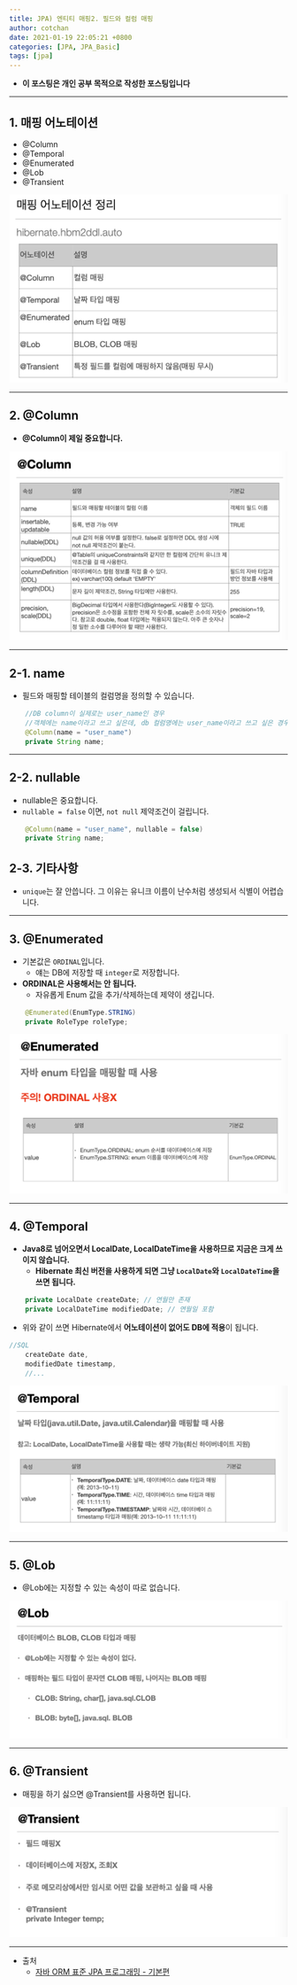 ```yaml
---
title: JPA) 엔티티 매핑2. 필드와 컬럼 매핑
author: cotchan 
date: 2021-01-19 22:05:21 +0800 
categories: [JPA, JPA_Basic]
tags: [jpa] 
---
```


+ **이 포스팅은 개인 공부 목적으로 작성한 포스팅입니다**

---

## 1. 매핑 어노테이션 

+ @Column
+ @Temporal
+ @Enumerated
+ @Lob
+ @Transient

![Desktop View](/assets/img/post/jpa/2021-01-19-jpa-field-column-mapping-1.png)

---

## 2. @Column

+ **@Column이 제일 중요합니다.**

![Desktop View](/assets/img/post/jpa/2021-01-19-jpa-field-column-mapping-2.png)

---

## 2-1. name

+ 필드와 매핑할 테이블의 컬럼명을 정의할 수 있습니다. 

```java
    //DB column이 실제로는 user_name인 경우
    //객체에는 name이라고 쓰고 싶은데, db 컬럼명에는 user_name이라고 쓰고 싶은 경우
    @Column(name = "user_name")
    private String name;
```

---

## 2-2. nullable

+ nullable은 중요합니다.
+ `nullable = false` 이면, `not null` 제약조건이 걸립니다.

```java
    @Column(name = "user_name", nullable = false)
    private String name;
```

## 2-3. 기타사항

+ `unique`는 잘 안씁니다. 그 이유는 유니크 이름이 난수처럼 생성되서 식별이 어렵습니다.

---

## 3. @Enumerated

+ 기본값은 `ORDINAL`입니다.
  + 얘는 DB에 저장할 때 `integer`로 저장합니다.
+ **ORDINAL은 사용해서는 안 됩니다.** 
  + 자유롭게 Enum 값을 추가/삭제하는데 제약이 생깁니다.

```java
    @Enumerated(EnumType.STRING)
    private RoleType roleType;
```

![Desktop View](/assets/img/post/jpa/2021-01-19-jpa-field-column-mapping-3.png)

---

## 4. @Temporal

+ **Java8로 넘어오면서 LocalDate, LocalDateTime을 사용하므로 지금은 크게 쓰이지 않습니다.**
  + **Hibernate 최신 버전을 사용하게 되면 그냥 `LocalDate`와 `LocalDateTime`을 쓰면 됩니다.**

```java
    private LocalDate createDate; // 연월만 존재
    private LocalDateTime modifiedDate;	// 연월일 포함
```

+ 위와 같이 쓰면 Hibernate에서 **어노테이션이 없어도 DB에 적용**이 됩니다.

```java
//SQL
    createDate date,
    modifiedDate timestamp,
    //...    
```

![Desktop View](/assets/img/post/jpa/2021-01-19-jpa-field-column-mapping-4.png)

---

## 5. @Lob

+ @Lob에는 지정할 수 있는 속성이 따로 없습니다.

![Desktop View](/assets/img/post/jpa/2021-01-19-jpa-field-column-mapping-5.png)


---

## 6. @Transient

+ 매핑을 하기 싫으면 @Transient를 사용하면 됩니다.

![Desktop View](/assets/img/post/jpa/2021-01-19-jpa-field-column-mapping-6.png)

---

+ 출처
    + [자바 ORM 표준 JPA 프로그래밍 - 기본편](https://www.inflearn.com/course/ORM-JPA-Basic)
